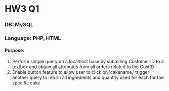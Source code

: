 # HW3 Q1
### DB: MySQL
### Language: PHP, HTML
#### Purpose:
1. Perform simple query on a localhost base by submiting Customer ID to a textbox and obtain all attributes from all orders related to the CustID
2. Enable button feature to allow user to click on 'cakename,' trigger another query to return all ingredients and quantity used for each for the specific cake
